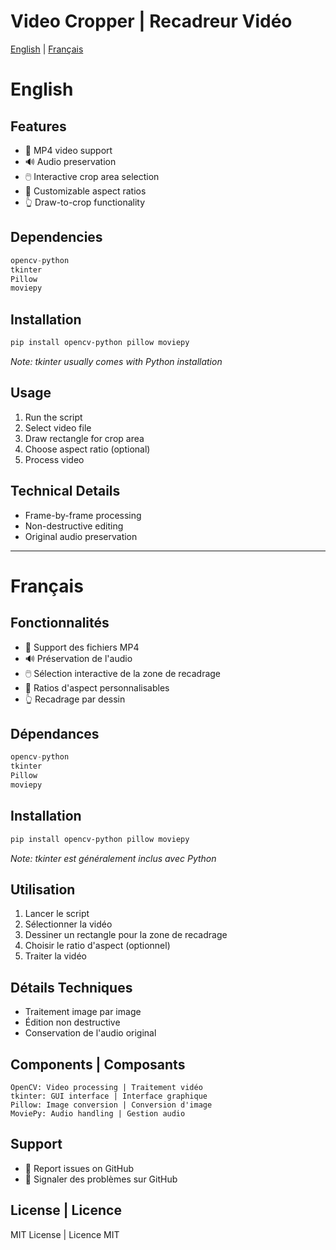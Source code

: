 # Video Cropper | Recadreur Vidéo

[English](#english) | [Français](#français)

# English

## Features
- 🎥 MP4 video support
- 🔊 Audio preservation
- 🖱️ Interactive crop area selection
- 📐 Customizable aspect ratios
- 👆 Draw-to-crop functionality

## Dependencies
```python
opencv-python
tkinter
Pillow
moviepy
```

## Installation
```bash
pip install opencv-python pillow moviepy
```
*Note: tkinter usually comes with Python installation*

## Usage
1. Run the script
2. Select video file
3. Draw rectangle for crop area
4. Choose aspect ratio (optional)
5. Process video

## Technical Details
- Frame-by-frame processing
- Non-destructive editing
- Original audio preservation

---

# Français

## Fonctionnalités
- 🎥 Support des fichiers MP4
- 🔊 Préservation de l'audio
- 🖱️ Sélection interactive de la zone de recadrage
- 📐 Ratios d'aspect personnalisables
- 👆 Recadrage par dessin

## Dépendances
```python
opencv-python
tkinter
Pillow
moviepy
```

## Installation
```bash
pip install opencv-python pillow moviepy
```
*Note: tkinter est généralement inclus avec Python*

## Utilisation
1. Lancer le script
2. Sélectionner la vidéo
3. Dessiner un rectangle pour la zone de recadrage
4. Choisir le ratio d'aspect (optionnel)
5. Traiter la vidéo

## Détails Techniques
- Traitement image par image
- Édition non destructive
- Conservation de l'audio original

## Components | Composants
```
OpenCV: Video processing | Traitement vidéo
tkinter: GUI interface | Interface graphique
Pillow: Image conversion | Conversion d'image
MoviePy: Audio handling | Gestion audio
```

## Support
- 📧 Report issues on GitHub
- 📧 Signaler des problèmes sur GitHub

## License | Licence
MIT License | Licence MIT

